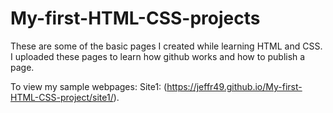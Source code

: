 # My-first-HTML-CSS-projects
These are some of the basic pages I created while learning HTML and CSS.
I uploaded these pages to learn how github works and how to publish a page.

To view my sample webpages:
Site1: (https://jeffr49.github.io/My-first-HTML-CSS-project/site1/).

